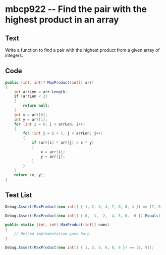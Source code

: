# mbcp922 -- Find the pair with the highest product in an array

## Text

Write a function to find a pair with the highest product from a given array of integers.

## Code

```csharp
public (int, int)? MaxProduct(int[] arr) 
{ 
    int arrLen = arr.Length; 
    if (arrLen < 2) 
    { 
        return null; 
    } 
    int x = arr[0]; 
    int y = arr[1]; 
    for (int i = 0; i < arrLen; i++) 
    { 
        for (int j = i + 1; j < arrLen; j++) 
        { 
            if (arr[i] * arr[j] > x * y) 
            { 
                x = arr[i]; 
                y = arr[j]; 
            } 
        } 
    } 
    return (x, y); 
}
```

## Test List

```csharp
Debug.Assert(MaxProduct(new int[] { 1, 2, 3, 4, 7, 0, 8, 4 }) == (7, 8));
```

```csharp
Debug.Assert(MaxProduct(new int[] { 0, -1, -2, -4, 5, 0, -6 }).Equals((-4, -6)));

public static (int, int) MaxProduct(int[] nums)
{
    // Method implementation goes here
}
```

```csharp
Debug.Assert(MaxProduct(new int[] { 1, 3, 5, 6, 8, 9 }) == (8, 9));
```
